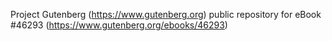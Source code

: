 Project Gutenberg (https://www.gutenberg.org) public repository for eBook #46293 (https://www.gutenberg.org/ebooks/46293)
